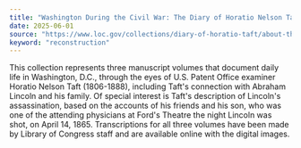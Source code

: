 ```yaml
---
title: "Washington During the Civil War: The Diary of Horatio Nelson Taft, 1861-1865"
date: 2025-06-01
source: "https://www.loc.gov/collections/diary-of-horatio-taft/about-this-collection/"
keyword: "reconstruction"
---
```


This collection represents three manuscript volumes that document daily life in Washington, D.C., through the eyes of U.S. Patent Office examiner Horatio Nelson Taft (1806-1888), including Taft's connection with Abraham Lincoln and his family. Of special interest is Taft's description of Lincoln's assassination, based on the accounts of his friends and his son, who was one of the attending physicians at Ford's Theatre the night Lincoln was shot, on April 14, 1865. Transcriptions for all three volumes have been made by Library of Congress staff and are available online with the digital images.

